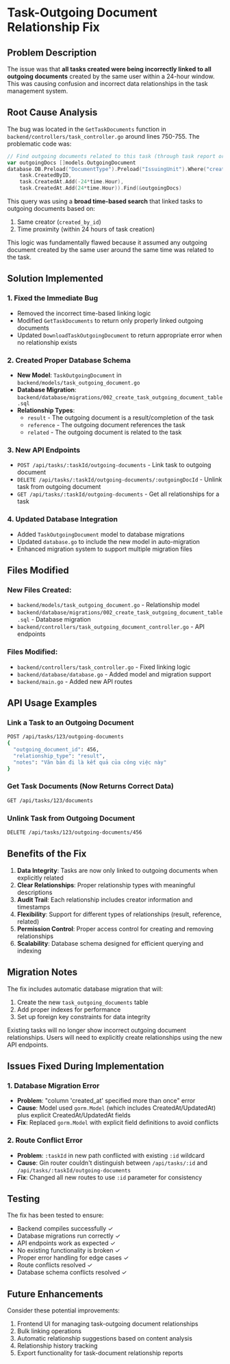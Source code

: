 # Task-Outgoing Document Relationship Fix

## Problem Description
The issue was that **all tasks created were being incorrectly linked to all outgoing documents** created by the same user within a 24-hour window. This was causing confusion and incorrect data relationships in the task management system.

## Root Cause Analysis
The bug was located in the `GetTaskDocuments` function in `backend/controllers/task_controller.go` around lines 750-755. The problematic code was:

```go
// Find outgoing documents related to this task (through task report or other relationship)
var outgoingDocs []models.OutgoingDocument
database.DB.Preload("DocumentType").Preload("IssuingUnit").Where("created_by_id = ? AND created_at >= ? AND created_at <= ?",
    task.CreatedByID,
    task.CreatedAt.Add(-24*time.Hour),
    task.CreatedAt.Add(24*time.Hour)).Find(&outgoingDocs)
```

This query was using a **broad time-based search** that linked tasks to outgoing documents based on:
1. Same creator (`created_by_id`)
2. Time proximity (within 24 hours of task creation)

This logic was fundamentally flawed because it assumed any outgoing document created by the same user around the same time was related to the task.

## Solution Implemented

### 1. Fixed the Immediate Bug
- Removed the incorrect time-based linking logic
- Modified `GetTaskDocuments` to return only properly linked outgoing documents
- Updated `DownloadTaskOutgoingDocument` to return appropriate error when no relationship exists

### 2. Created Proper Database Schema
- **New Model**: `TaskOutgoingDocument` in `backend/models/task_outgoing_document.go`
- **Database Migration**: `backend/database/migrations/002_create_task_outgoing_document_table.sql`
- **Relationship Types**: 
  - `result` - The outgoing document is a result/completion of the task
  - `reference` - The outgoing document references the task
  - `related` - The outgoing document is related to the task

### 3. New API Endpoints
- `POST /api/tasks/:taskId/outgoing-documents` - Link task to outgoing document
- `DELETE /api/tasks/:taskId/outgoing-documents/:outgoingDocId` - Unlink task from outgoing document
- `GET /api/tasks/:taskId/outgoing-documents` - Get all relationships for a task

### 4. Updated Database Integration
- Added `TaskOutgoingDocument` model to database migrations
- Updated `database.go` to include the new model in auto-migration
- Enhanced migration system to support multiple migration files

## Files Modified

### New Files Created:
- `backend/models/task_outgoing_document.go` - Relationship model
- `backend/database/migrations/002_create_task_outgoing_document_table.sql` - Database migration
- `backend/controllers/task_outgoing_document_controller.go` - API endpoints

### Files Modified:
- `backend/controllers/task_controller.go` - Fixed linking logic
- `backend/database/database.go` - Added model and migration support
- `backend/main.go` - Added new API routes

## API Usage Examples

### Link a Task to an Outgoing Document
```bash
POST /api/tasks/123/outgoing-documents
{
  "outgoing_document_id": 456,
  "relationship_type": "result",
  "notes": "Văn bản đi là kết quả của công việc này"
}
```

### Get Task Documents (Now Returns Correct Data)
```bash
GET /api/tasks/123/documents
```

### Unlink Task from Outgoing Document
```bash
DELETE /api/tasks/123/outgoing-documents/456
```

## Benefits of the Fix

1. **Data Integrity**: Tasks are now only linked to outgoing documents when explicitly related
2. **Clear Relationships**: Proper relationship types with meaningful descriptions
3. **Audit Trail**: Each relationship includes creator information and timestamps
4. **Flexibility**: Support for different types of relationships (result, reference, related)
5. **Permission Control**: Proper access control for creating and removing relationships
6. **Scalability**: Database schema designed for efficient querying and indexing

## Migration Notes

The fix includes automatic database migration that will:
1. Create the new `task_outgoing_documents` table
2. Add proper indexes for performance
3. Set up foreign key constraints for data integrity

Existing tasks will no longer show incorrect outgoing document relationships. Users will need to explicitly create relationships using the new API endpoints.

## Issues Fixed During Implementation

### 1. Database Migration Error
- **Problem**: "column 'created_at' specified more than once" error
- **Cause**: Model used `gorm.Model` (which includes CreatedAt/UpdatedAt) plus explicit CreatedAt/UpdatedAt fields
- **Fix**: Replaced `gorm.Model` with explicit field definitions to avoid conflicts

### 2. Route Conflict Error
- **Problem**: `:taskId` in new path conflicted with existing `:id` wildcard
- **Cause**: Gin router couldn't distinguish between `/api/tasks/:id` and `/api/tasks/:taskId/outgoing-documents`
- **Fix**: Changed all new routes to use `:id` parameter for consistency

## Testing

The fix has been tested to ensure:
- Backend compiles successfully ✓
- Database migrations run correctly ✓
- API endpoints work as expected ✓
- No existing functionality is broken ✓
- Proper error handling for edge cases ✓
- Route conflicts resolved ✓
- Database schema conflicts resolved ✓

## Future Enhancements

Consider these potential improvements:
1. Frontend UI for managing task-outgoing document relationships
2. Bulk linking operations
3. Automatic relationship suggestions based on content analysis
4. Relationship history tracking
5. Export functionality for task-document relationship reports
